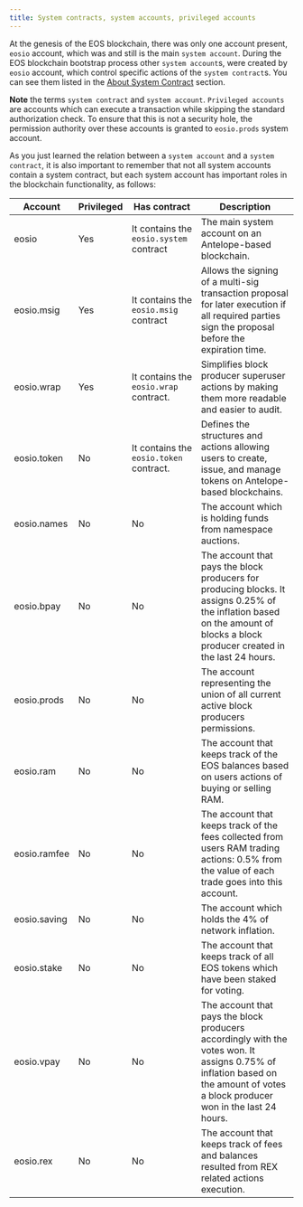 ```yaml
---
title: System contracts, system accounts, privileged accounts
---
```


At the genesis of the EOS blockchain, there was only one account present, `eosio` account, which was and still is the main `system account`. During the EOS blockchain bootstrap process other `system account`s, were created by `eosio` account, which control specific actions of the `system contract`s. You can see them listed in the [About System Contract](../index.md#system-contracts-defined-in-eos-system-contracts) section.

__Note__ the terms `system contract` and `system account`. `Privileged accounts` are accounts which can execute a transaction while skipping the standard authorization check. To ensure that this is not a security hole, the permission authority over these accounts is granted to `eosio.prods` system account.

As you just learned the relation between a `system account` and a `system contract`, it is also important to remember that not all system accounts contain a system contract, but each system account has important roles in the blockchain functionality, as follows:

|Account|Privileged|Has contract|Description|
|---|---|---|---|
|eosio|Yes|It contains the `eosio.system` contract|The main system account on an Antelope-based blockchain.|
|eosio.msig|Yes|It contains the `eosio.msig` contract|Allows the signing of a multi-sig transaction proposal for later execution if all required parties sign the proposal before the expiration time.|
|eosio.wrap|Yes|It contains the `eosio.wrap` contract.|Simplifies block producer superuser actions by making them more readable and easier to audit.|
|eosio.token|No|It contains the `eosio.token` contract.|Defines the structures and actions allowing users to create, issue, and manage tokens on Antelope-based blockchains.|
|eosio.names|No|No|The account which is holding funds from namespace auctions.|
|eosio.bpay|No|No|The account that pays the block producers for producing blocks. It assigns 0.25% of the inflation based on the amount of blocks a block producer created in the last 24 hours.|
|eosio.prods|No|No|The account representing the union of all current active block producers permissions.|
|eosio.ram|No|No|The account that keeps track of the EOS balances based on users actions of buying or selling RAM.|
|eosio.ramfee|No|No|The account that keeps track of the fees collected from users RAM trading actions: 0.5% from the value of each trade goes into this account.|
|eosio.saving|No|No|The account which holds the 4% of network inflation.|
|eosio.stake|No|No|The account that keeps track of all EOS tokens which have been staked for voting.|
|eosio.vpay|No|No|The account that pays the block producers accordingly with the votes won. It assigns 0.75% of inflation based on the amount of votes a block producer won in the last 24 hours.|
|eosio.rex|No|No|The account that keeps track of fees and balances resulted from REX related actions execution.|
